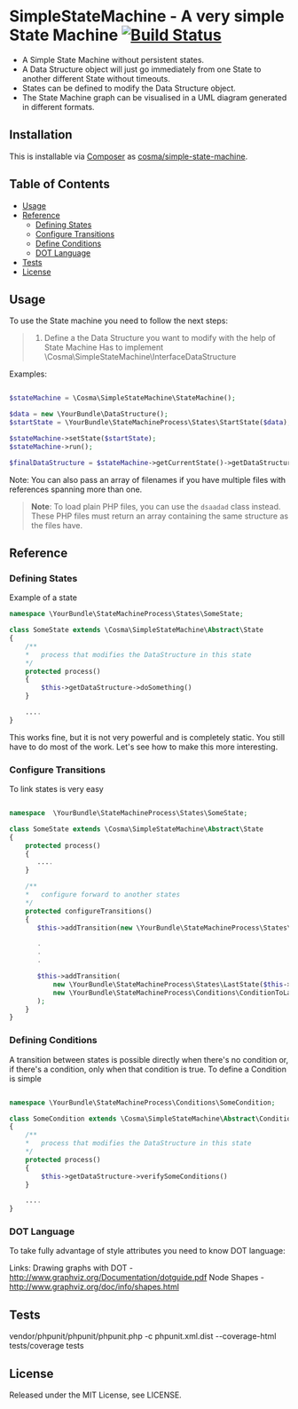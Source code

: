 SimpleStateMachine -  A very simple State Machine  [![Build Status](https://drone.io/bitbucket.org/cosma/simple-state-machine/status.png)](https://drone.io/bitbucket.org/cosma/simple-state-machine/latest)
=================================================

- A Simple State Machine without persistent states.
- A Data Structure object will just go immediately from one State to another different State without timeouts.
- States can be defined to modify the Data Structure object.
- The State Machine graph can be visualised in a UML diagram generated in different formats.



## Installation ##

This is installable via [Composer](https://getcomposer.org/) as [cosma/simple-state-machine](https://packagist.org/packages/cosma/simple-state-machine).

## Table of Contents

- [Usage](#usage)
- [Reference](#reference)
    - [Defining States](#defining-states)
    - [Configure Transitions](#configure-transitions)
    - [Define Conditions](#define-conditions)
    - [DOT Language](#dot-language)
- [Tests](#tests)  
- [License](#license)  

## Usage ##

To use the State machine you need to follow the next steps:

> 1. Define a the Data Structure you want to modify with the help of State Machine
> Has to implement \Cosma\SimpleStateMachine\InterfaceDataStructure


Examples:

```php

$stateMachine = \Cosma\SimpleStateMachine\StateMachine();

$data = new \YourBundle\DataStructure();
$startState = \YourBundle\StateMachineProcess\States\StartState($data);

$stateMachine->setState($startState);
$stateMachine->run();

$finalDataStructure = $stateMachine->getCurrentState()->getDataStructure();
```

Note: You can also pass an array of filenames if you have multiple files with
references spanning more than one.

> **Note**: To load plain PHP files, you can use the `dsaadad`
> class instead. These PHP files must return an array containing the same
> structure as the  files have.

## Reference ##

### Defining States ###

Example of a state

```php
namespace \YourBundle\StateMachineProcess\States\SomeState;

class SomeState extends \Cosma\SimpleStateMachine\Abstract\State
{
    /**
    *   process that modifies the DataStructure in this state
    */
    protected process()
    {
        $this->getDataStructure->doSomething()
    }

    ....
}
```

This works fine, but it is not very powerful and is completely static. You
still have to do most of the work. Let's see how to make this more interesting.

### Configure Transitions ###

To link states is very easy

```php

namespace  \YourBundle\StateMachineProcess\States\SomeState;

class SomeState extends \Cosma\SimpleStateMachine\Abstract\State
{
    protected process()
    {
       ....
    }

    /**
    *   configure forward to another states
    */
    protected configureTransitions()
    {
       $this->addTransition(new \YourBundle\StateMachineProcess\States\AnotherState($this->getDataStricture()));

       .
       .
       .

       $this->addTransition(
           new \YourBundle\StateMachineProcess\States\LastState($this->getDataStricture()),
           new \YourBundle\StateMachineProcess\Conditions\ConditionToLastState($this->getDataStricture())
       );
    }
}
```

### Defining Conditions ###

A transition between states is possible directly when there's no condition or, if there's a condition, only when that condition is true.
To define a Condition is simple

```php

namespace \YourBundle\StateMachineProcess\Conditions\SomeCondition;

class SomeCondition extends \Cosma\SimpleStateMachine\Abstract\Condition
{
    /**
    *   process that modifies the DataStructure in this state
    */
    protected process()
    {
        $this->getDataStructure->verifySomeConditions()
    }

    ....
}
```


### DOT Language ###

To take fully advantage of style attributes you need to know DOT language:

Links:
Drawing graphs with DOT - http://www.graphviz.org/Documentation/dotguide.pdf
Node Shapes - http://www.graphviz.org/doc/info/shapes.html

## Tests ##

vendor/phpunit/phpunit/phpunit.php -c phpunit.xml.dist  --coverage-html tests/coverage tests

## License ##

Released under the MIT License, see LICENSE.